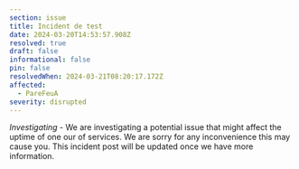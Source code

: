 ```yaml
---
section: issue
title: Incident de test
date: 2024-03-20T14:53:57.908Z
resolved: true
draft: false
informational: false
pin: false
resolvedWhen: 2024-03-21T08:20:17.172Z
affected:
  - PareFeuA
severity: disrupted
---
```

*Investigating* - We are investigating a potential issue that might affect the uptime of one our of services. We are sorry for any inconvenience this may cause you. This incident post will be updated once we have more information.